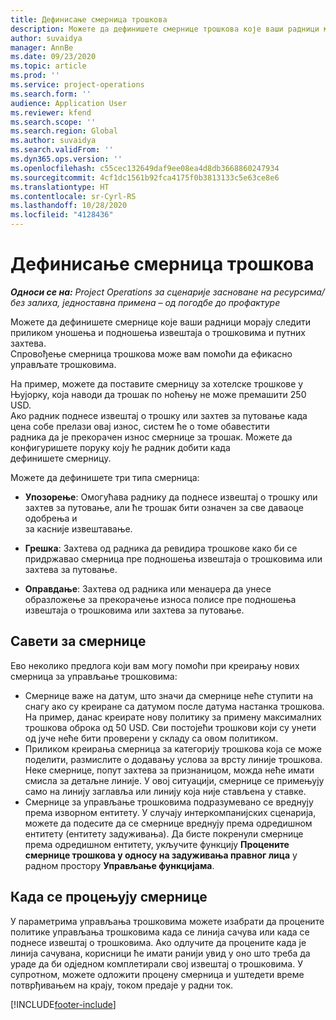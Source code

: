 ```yaml
---
title: Дефинисање смерница трошкова
description: Можете да дефинишете смернице трошкова које ваши радници морају следити приликом уношења и подношења извештаја о трошковима и путних захтева.
author: suvaidya
manager: AnnBe
ms.date: 09/23/2020
ms.topic: article
ms.prod: ''
ms.service: project-operations
ms.search.form: ''
audience: Application User
ms.reviewer: kfend
ms.search.scope: ''
ms.search.region: Global
ms.author: suvaidya
ms.search.validFrom: ''
ms.dyn365.ops.version: ''
ms.openlocfilehash: c55cec132649daf9ee08ea4d8db3668860247934
ms.sourcegitcommit: 4cf1dc1561b92fca4175f0b3813133c5e63ce8e6
ms.translationtype: HT
ms.contentlocale: sr-Cyrl-RS
ms.lasthandoff: 10/28/2020
ms.locfileid: "4128436"
---
```

# <a name="define-expense-policies"></a>Дефинисање смерница трошкова

_**Односи се на:** Project Operations за сценарије засноване на ресурсима/без залиха, једноставна примена – од погодбе до профактуре_

Можете да дефинишете смернице које ваши радници морају следити приликом уношења и подношења извештаја о трошковима и путних захтева.         
Спровођење смерница трошкова може вам помоћи да ефикасно управљате трошковима.         

На пример, можете да поставите смерницу за хотелске трошкове у Њујорку, која наводи да трошак по ноћењу не може премашити 250 USD.       
Ако радник поднесе извештај о трошку или захтев за путовање када цена собе прелази овај износ, систем ће о томе обавестити         
радника да је прекорачен износ смернице за трошак. Можете да конфигуришете поруку коју ће радник добити када        
дефинишете смерницу.      
        
Можете да дефинишете три типа смерница:         
        
- **Упозорење**: Омогућава раднику да поднесе извештај о трошку или захтев за путовање, али ће трошак бити означен за све даваоце одобрења и         
  за касније извештавање.        

- **Грешка**: Захтева од радника да ревидира трошкове како би се придржавао смерница пре подношења извештаја о трошковима или захтева за путовање.        
 
 - **Оправдање**: Захтева од радника или менаџера да унесе образложење за прекорачење износа полисе пре подношења извештаја о трошковима или захтева за путовање.        

## <a name="policy-tips"></a>Савети за смернице
Ево неколико предлога који вам могу помоћи при креирању нових смерница за управљање трошковима: 

- Смернице важе на датум, што значи да смернице неће ступити на снагу ако су креиране са датумом после датума настанка трошкова. На пример, данас креирате нову политику за примену максималних трошкова оброка од 50 USD. Сви постојећи трошкови који су унети од јуче неће бити проверени у складу са овом политиком.
- Приликом креирања смерница за категорију трошкова која се може поделити, размислите о додавању услова за врсту линије трошкова. Неке смернице, попут захтева за признаницом, можда неће имати смисла за детаљне линије. У овој ситуацији, смернице се примењују само на линију заглавља или линију која није стављена у ставке. 
- Смернице за управљање трошковима подразумевано се вреднују према изворном ентитету. У случају интеркомпанијских сценарија, можете да подесите да се смернице вреднују према одредишном ентитету (ентитету задуживања). Да бисте покренули смернице према одредишном ентитету, укључите функцију **Процените смернице трошкова у односу на задуживања правног лица** у радном простору **Управљање функцијама**.

## <a name="when-to-evaluate-policies"></a>Када се процењују смернице

У параметрима управљања трошковима можете изабрати да процените политике управљања трошковима када се линија сачува или када се поднесе извештај о трошковима. Ако одлучите да процените када је линија сачувана, корисници ће имати ранији увид у оно што треба да ураде да би одједном комплетирали свој извештај о трошковима. У супротном, можете одложити процену смерница и уштедети време потврђивањем на крају, током предаје у радни ток.


[!INCLUDE[footer-include](../includes/footer-banner.md)]